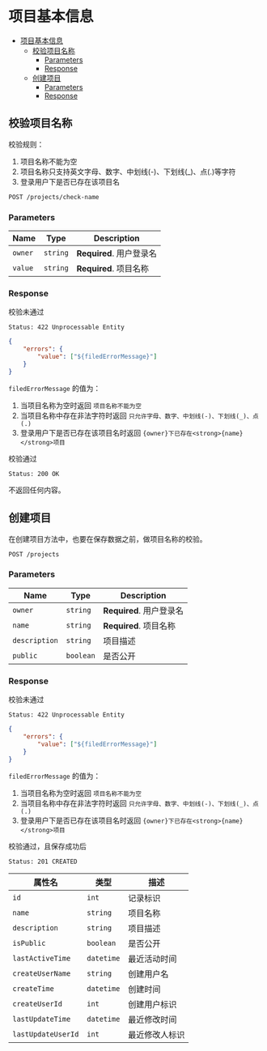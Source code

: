 # 项目基本信息

- [项目基本信息](#%E9%A1%B9%E7%9B%AE%E5%9F%BA%E6%9C%AC%E4%BF%A1%E6%81%AF)
  - [校验项目名称](#%E6%A0%A1%E9%AA%8C%E9%A1%B9%E7%9B%AE%E5%90%8D%E7%A7%B0)
    - [Parameters](#parameters)
    - [Response](#response)
  - [创建项目](#%E5%88%9B%E5%BB%BA%E9%A1%B9%E7%9B%AE)
    - [Parameters](#parameters-1)
    - [Response](#response-1)

## 校验项目名称

校验规则：

1. 项目名称不能为空
2. 项目名称只支持英文字母、数字、中划线(-)、下划线(_)、点(.)等字符
3. 登录用户下是否已存在该项目名

```text
POST /projects/check-name
```

### Parameters

| Name    | Type     | Description              |
| ------- | -------- | ------------------------ |
| `owner` | `string` | **Required**. 用户登录名 |
| `value` | `string` | **Required**. 项目名称   |

### Response

校验未通过

```text
Status: 422 Unprocessable Entity
```

```json
{
    "errors": {
        "value": ["${filedErrorMessage}"]
    }
}
```

`filedErrorMessage` 的值为：

1. 当项目名称为空时返回 `项目名称不能为空`
2. 当项目名称中存在非法字符时返回 `只允许字母、数字、中划线(-)、下划线(_)、点(.)`
3. 登录用户下是否已存在该项目名时返回 `{owner}下已存在<strong>{name}</strong>项目`

校验通过

```text
Status: 200 OK
```

不返回任何内容。

## 创建项目

在创建项目方法中，也要在保存数据之前，做项目名称的校验。

```text
POST /projects
```

### Parameters

| Name          | Type      | Description              |
| ------------- | --------- | ------------------------ |
| `owner`       | `string`  | **Required**. 用户登录名 |
| `name`        | `string`  | **Required**. 项目名称   |
| `description` | `string`  | 项目描述                 |
| `public`      | `boolean` | 是否公开                 |

### Response

校验未通过

```text
Status: 422 Unprocessable Entity
```

```json
{
    "errors": {
        "value": ["${filedErrorMessage}"]
    }
}
```

`filedErrorMessage` 的值为：

1. 当项目名称为空时返回 `项目名称不能为空`
2. 当项目名称中存在非法字符时返回 `只允许字母、数字、中划线(-)、下划线(_)、点(.)`
3. 登录用户下是否已存在该项目名时返回 `{owner}下已存在<strong>{name}</strong>项目`

校验通过，且保存成功后

```text
Status: 201 CREATED
```

| 属性名             | 类型       | 描述           |
| ------------------ | ---------- | -------------- |
| `id`               | `int`      | 记录标识       |
| `name`             | `string`   | 项目名称       |
| `description`      | `string`   | 项目描述       |
| `isPublic`         | `boolean`  | 是否公开       |
| `lastActiveTime`   | `datetime` | 最近活动时间   |
| `createUserName`   | `string`   | 创建用户名     |
| `createTime`       | `datetime` | 创建时间       |
| `createUserId`     | `int`      | 创建用户标识   |
| `lastUpdateTime`   | `datetime` | 最近修改时间   |
| `lastUpdateUserId` | `int`      | 最近修改人标识 |
